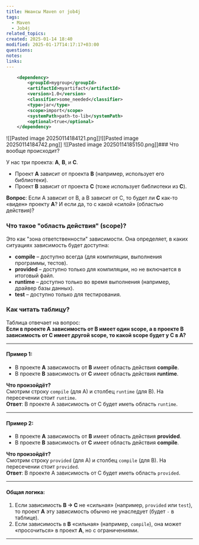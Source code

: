 ```yaml
---
title: Нюансы Maven от job4j
tags:
  - Maven
  - Job4j
related_topics: 
created: 2025-01-14 18:40
modified: 2025-01-17T14:17:17+03:00
questions: 
notes: 
links: 
---
```


```xml
    <dependency>  
        <groupId>mygroup</groupId>  
        <artifactId>myartifact</artifactId>  
        <version>1.0</version>  
        <classifier>some_needed</classifier>  
        <type>jar</type>  
        <scope>import</scope>  
        <systemPath>path-to-lib</systemPath>  
        <optional>true</optional>  
    </dependency>
```


![[Pasted image 20250114184121.png]]![[Pasted image 20250114184742.png]]
![[Pasted image 20250114185150.png]]### Что вообще происходит?

У нас три проекта: **A**, **B**, и **C**.

- Проект **A** зависит от проекта **B** (например, использует его библиотеки).
- Проект **B** зависит от проекта **C** (тоже использует библиотеки из **C**).

**Вопрос**: Если A зависит от B, а B зависит от C, то будет ли **C** как-то «виден» проекту **A**? И если да, то с какой «силой» (областью действия)?

### Что такое "область действия" (scope)?

Это как "зона ответственности" зависимости. Она определяет, в каких ситуациях зависимость будет доступна:

- **compile** – доступно всегда (для компиляции, выполнения программы, тестов).
- **provided** – доступно только для компиляции, но не включается в итоговый файл.
- **runtime** – доступно только во время выполнения (например, драйвер базы данных).
- **test** – доступно только для тестирования.

### Как читать таблицу?

Таблица отвечает на вопрос:  
**Если в проекте A зависимость от B имеет один scope, а в проекте B зависимость от C имеет другой scope, то какой scope будет у C в A?**

---

#### Пример 1:

- В проекте **A** зависимость от **B** имеет область действия **compile**.
- В проекте **B** зависимость от **C** имеет область действия **runtime**.

**Что произойдёт?**  
Смотрим строку `compile` (для A) и столбец `runtime` (для B). На пересечении стоит `runtime`.  
**Ответ**: В проекте A зависимость от C будет иметь область `runtime`.

---

#### Пример 2:

- В проекте **A** зависимость от **B** имеет область действия **provided**.
- В проекте **B** зависимость от **C** имеет область действия **compile**.

**Что произойдёт?**  
Смотрим строку `provided` (для A) и столбец `compile` (для B). На пересечении стоит `provided`.  
**Ответ**: В проекте A зависимость от C будет иметь область `provided`.

---

#### Общая логика:

1. Если зависимость **B → C** не «сильная» (например, `provided` или `test`), то проект **A** эту зависимость обычно не унаследует (будет `-` в таблице).
2. Если зависимость в **B** «сильная» (например, `compile`), она может «просочиться» в проект **A**, но с ограничениями.



----

